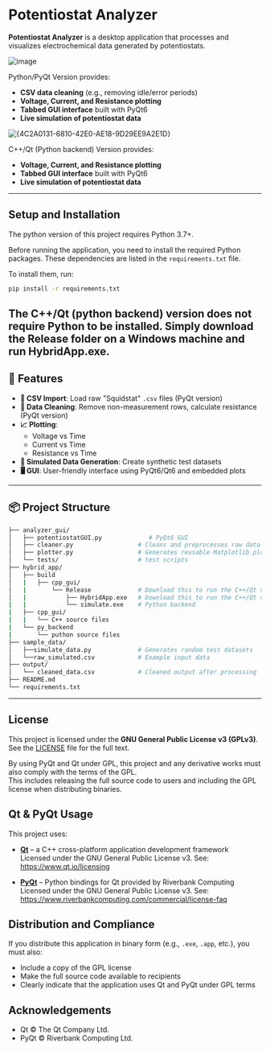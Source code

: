 # Potentiostat Analyzer

**Potentiostat Analyzer** is a desktop application that processes and visualizes electrochemical data generated by potentiostats.

![image](https://github.com/user-attachments/assets/ae216395-44ee-4ed4-b7d1-9a5a66ab58df)

Python/PyQt Version provides:
- **CSV data cleaning** (e.g., removing idle/error periods)
- **Voltage, Current, and Resistance plotting**
- **Tabbed GUI interface** built with PyQt6
- **Live simulation of potentiostat data**


![{4C2A0131-6810-42E0-AE18-9D29EE9A2E1D}](https://github.com/user-attachments/assets/7915ce75-d8ff-4595-a8bb-655348ccbb11)

C++/Qt (Python backend) Version provides:
- **Voltage, Current, and Resistance plotting**
- **Tabbed GUI interface** built with PyQt6
- **Live simulation of potentiostat data**

---

## Setup and Installation

The python version of this project requires Python 3.7+.

Before running the application, you need to install the required Python packages. These dependencies are listed in the `requirements.txt` file.

To install them, run:

```bash
pip install -r requirements.txt
```

The C++/Qt (python backend) version does not require Python to be installed. Simply download the Release folder on a Windows machine and run HybridApp.exe.
---

## 🔧 Features

- **📁 CSV Import**: Load raw "Squidstat" `.csv` files (PyQt version)
- **🧼 Data Cleaning**: Remove non-measurement rows, calculate resistance (PyQt version)
- **📈 Plotting**: 
  - Voltage vs Time  
  - Current vs Time  
  - Resistance vs Time
- **🧪 Simulated Data Generation**: Create synthetic test datasets
- **🖥️ GUI**: User-friendly interface using PyQt6/Qt6 and embedded plots

---

## 📦 Project Structure

```bash
├── analyzer_gui/
│   ├── potentiostatGUI.py             # PyQt6 GUI
│   ├── cleaner.py                  # Cleans and preprocesses raw data
│   ├── plotter.py                  # Generates reusable Matplotlib plots
│   └── tests/                      # test scripts
├── hybrid_app/
│   ├── build
│   |   ├── cpp_gui/
│   |       └── Release             # Download this to run the C++/Qt version with python backend
│   |           ├── HybridApp.exe   # Download this to run the C++/Qt version with python backend
|   |           └── simulate.exe    # Python backend
|   ├── cpp_gui/
|   |   └── C++ source files
|   └── py_backend
|       └── puthon source files
├── sample_data/
│   ├──simulate_data.py             # Generates random test datasets
│   └──raw_simulated.csv            # Example input data
├── output/
│   └── cleaned_data.csv            # Cleaned output after processing
├── README.md
└── requirements.txt
```
---
## License

This project is licensed under the **GNU General Public License v3 (GPLv3)**.  
See the [LICENSE](LICENSE) file for the full text.

By using PyQt and Qt under GPL, this project and any derivative works must also comply with the terms of the GPL.  
This includes releasing the full source code to users and including the GPL license when distributing binaries.

## Qt & PyQt Usage

This project uses:

- [**Qt**](https://www.qt.io/) – a C++ cross-platform application development framework  
  Licensed under the GNU General Public License v3. See: https://www.qt.io/licensing

- [**PyQt**](https://www.riverbankcomputing.com/software/pyqt/intro) – Python bindings for Qt provided by Riverbank Computing  
  Licensed under the GNU General Public License v3. See: https://www.riverbankcomputing.com/commercial/license-faq

## Distribution and Compliance

If you distribute this application in binary form (e.g., `.exe`, `.app`, etc.), you must also:

- Include a copy of the GPL license
- Make the full source code available to recipients
- Clearly indicate that the application uses Qt and PyQt under GPL terms

## Acknowledgements

- Qt © The Qt Company Ltd.
- PyQt © Riverbank Computing Ltd.
